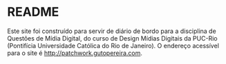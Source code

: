 # README #

Este site foi construído para servir de diário de bordo para a disciplina de Questões de Mídia Digital, do curso de Design Mídias Digitais da PUC-Rio (Pontifícia Universidade Católica do Rio de Janeiro). O endereço acessível para o site é <http://patchwork.gutopereira.com>.